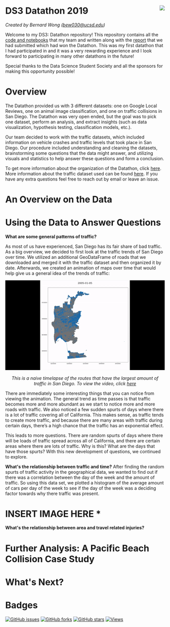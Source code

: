 # DS3 Datathon 2019 <img src="https://raw.githubusercontent.com/data-science-student-society/datathon2019/master/images/datathon.png" align="right" height="50">

_Created by Bernard Wong (bew030@ucsd.edu)_

Welcome to my DS3: Datathon repository! This repository contains all the [code and notebooks](https://github.com/bew030/ds3-lyft-datathon/tree/master/notebooks) that my team and written along with the [report](https://github.com/bew030/ds3-lyft-datathon/blob/master/writings/Lyft%20Paper.pdf) that we had submitted which had won the Datathon. This was my first datathon that I had participated in and it was a very rewarding experience and I look forward to participating in many other datathons in the future! 

Special thanks to the Data Science Student Society and all the sponsors for making this opportunity possible!

# Overview 

The Datathon provided us with 3 different datasets: one on Google Local Reviews, one on animal image classification, and one on traffic collisions in San Diego. The Datathon was very open ended, but the goal was to pick one dataset, perform an analysis, and extract insights (such as data visualization, hypothesis testing, classification models, etc.).

Our team decided to work with the traffic datasets, which included information on vehicle crashes and traffic levels that took place in San Diego. Our procedure included understanding and cleaning the datasets, brainstorming some questions that the data might answer, and utilizing visuals and statistics to help answer these questions and form a conclusion. 

To get more information about the organization of the Datathon, click [here](https://github.com/data-science-student-society/datathon2019). More information about the traffic dataset used can be found [here](https://github.com/data-science-student-society/datathon2019/tree/master/datasets/traffic). If you have any extra questions feel free to reach out by email or leave an issue. 

# An Overview on the Data 

# Using the Data to Answer Questions 

__What are some general patterns of traffic?__

As most of us have experienced, San Diego has its fair share of bad traffic. As a
big overview, we decided to first look at the traffic trends of San Diego over time. We
utilized an additional GeoDataFrame of roads that we downloaded and merged it with
the traffic dataset and then organized it by date. Afterwards, we created an animation of maps over time that would help give us a general idea of the trends of traffic:

<p align="center">
  <img src="https://github.com/bew030/ds3-lyft-datathon/blob/master/images/final_5d9bdd0264e738001470f299_973971.gif" />
</p>
<p align="center">
  <i> This is a naive timelapse of the routes that have the largest amount of traffic in San Diego. To view the video, click <a href="https://www.youtube.com/watch?v=j58cDTEEIx0&feature=youtu.be"> here </a> </i>
</p>

There are immediately some interesting things that you can notice from viewing
the animation. The general trend as time passes is that traffic becomes more and more
abundant as we start to notice more and more roads with traffic. We also noticed a few
sudden spurts of days where there is a lot of traffic covering all of California. This makes
sense, as traffic tends to create more traffic, and because there are many areas with
traffic during certain days, there’s a high chance that the traffic has an exponential effect.

This leads to more questions. There are random spurts of days where
there will be loads of traffic spread across all of California, and there are certain areas
where there are lots of traffic. Why is this? What are the days that have those spurts?
With this new development of questions, we continued to explore.

__What's the relationship between traffic and time?__
After finding the random spurts of traffic activity in the geographical data, we
wanted to find out if there was a correlation between the day of the week and the
amount of traffic. So using this data set, we plotted a histogram of the average amount of
cars per day of the week to see if the day of the week was a deciding factor towards why
there traffic was present.

# INSERT IMAGE HERE *


__What's the relationship between area and travel related injuries?__

# Further Analysis: A Pacific Beach Collision Case Study 

# What's Next? 

# Badges 
[![GitHub issues](https://img.shields.io/github/issues/bew030/ds3-lyft-datathon?color=purple)](https://github.com/bew030/ds3-lyft-datathon/issues)
[![GitHub forks](https://img.shields.io/github/forks/bew030/ds3-lyft-datathon?color=orange)](https://github.com/bew030/ds3-lyft-datathon/network)
[![GitHub stars](https://img.shields.io/github/stars/bew030/ds3-lyft-datathon)](https://github.com/bew030/ds3-lyft-datathon/stargazers)
[![Views](http://hits.dwyl.io/bew030/ds3-lyft-datathon.svg)](http://hits.dwyl.io/bew030/lyft-challenge)
